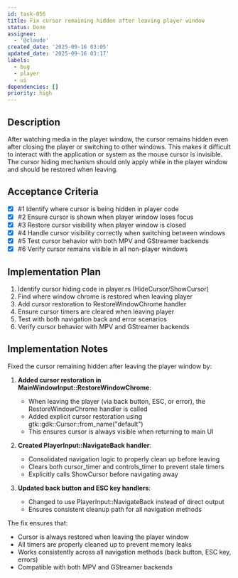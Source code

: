 ```yaml
---
id: task-056
title: Fix cursor remaining hidden after leaving player window
status: Done
assignee:
  - '@claude'
created_date: '2025-09-16 03:05'
updated_date: '2025-09-16 03:17'
labels:
  - bug
  - player
  - ui
dependencies: []
priority: high
---
```


## Description

After watching media in the player window, the cursor remains hidden even after closing the player or switching to other windows. This makes it difficult to interact with the application or system as the mouse cursor is invisible. The cursor hiding mechanism should only apply while in the player window and should be restored when leaving.

## Acceptance Criteria
<!-- AC:BEGIN -->
- [x] #1 Identify where cursor is being hidden in player code
- [x] #2 Ensure cursor is shown when player window loses focus
- [x] #3 Restore cursor visibility when player window is closed
- [x] #4 Handle cursor visibility correctly when switching between windows
- [x] #5 Test cursor behavior with both MPV and GStreamer backends
- [x] #6 Verify cursor remains visible in all non-player windows
<!-- AC:END -->


## Implementation Plan

1. Identify cursor hiding code in player.rs (HideCursor/ShowCursor)
2. Find where window chrome is restored when leaving player
3. Add cursor restoration to RestoreWindowChrome handler
4. Ensure cursor timers are cleared when leaving player
5. Test with both navigation back and error scenarios
6. Verify cursor behavior with MPV and GStreamer backends

## Implementation Notes

Fixed the cursor remaining hidden after leaving the player window by:

1. **Added cursor restoration in MainWindowInput::RestoreWindowChrome**:
   - When leaving the player (via back button, ESC, or error), the RestoreWindowChrome handler is called
   - Added explicit cursor restoration using gtk::gdk::Cursor::from_name("default")
   - This ensures cursor is always visible when returning to main UI

2. **Created PlayerInput::NavigateBack handler**:
   - Consolidated navigation logic to properly clean up before leaving
   - Clears both cursor_timer and controls_timer to prevent stale timers
   - Explicitly calls ShowCursor before navigating away

3. **Updated back button and ESC key handlers**:
   - Changed to use PlayerInput::NavigateBack instead of direct output
   - Ensures consistent cleanup path for all navigation methods

The fix ensures that:
- Cursor is always restored when leaving the player window
- All timers are properly cleaned up to prevent memory leaks
- Works consistently across all navigation methods (back button, ESC key, errors)
- Compatible with both MPV and GStreamer backends
